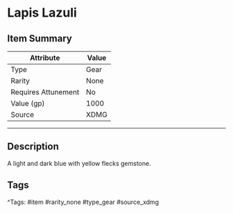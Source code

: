 # Lapis Lazuli

## Item Summary

| Attribute            | Value                        |
|----------------------|------------------------------|
| Type                 | Gear |
| Rarity               | None             |
| Requires Attunement  | No                |
| Value (gp)           | 1000    |
| Source               | XDMG |

---

## Description

A light and dark blue with yellow flecks gemstone.

## Tags

^Tags: #item #rarity_none #type_gear #source_xdmg